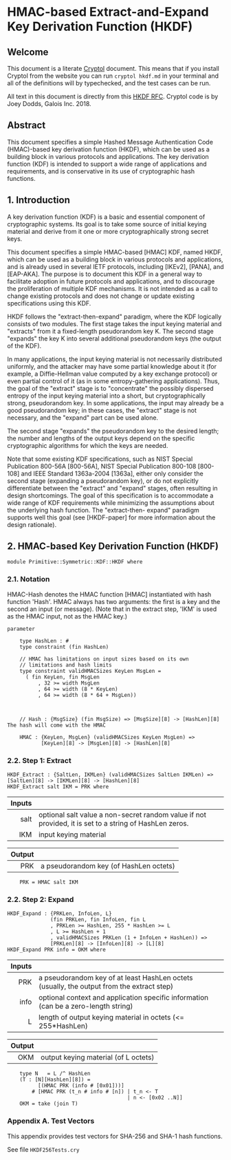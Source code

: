 # HMAC-based Extract-and-Expand Key Derivation Function (HKDF)

## Welcome

This document is a literate [Cryptol](https://cryptol.net/) document. This means that if you install Cryptol from the website you can run ```cryptol hkdf.md``` in your terminal and all of the definitions will by typechecked, and the test cases can be run.

All text in this document is directly from this [HKDF RFC](https://tools.ietf.org/html/rfc5869). Cryptol code is by Joey Dodds, Galois Inc. 2018.

## Abstract

This document specifies a simple Hashed Message Authentication Code
(HMAC)-based key derivation function (HKDF), which can be used as a
building block in various protocols and applications.  The key
derivation function (KDF) is intended to support a wide range of
applications and requirements, and is conservative in its use of
cryptographic hash functions.

## 1.  Introduction
A key derivation function (KDF) is a basic and essential component of
cryptographic systems.  Its goal is to take some source of initial
keying material and derive from it one or more cryptographically
strong secret keys.

This document specifies a simple HMAC-based [HMAC] KDF, named HKDF,
which can be used as a building block in various protocols and
applications, and is already used in several IETF protocols,
including [IKEv2], [PANA], and [EAP-AKA].  The purpose is to document
this KDF in a general way to facilitate adoption in future protocols
and applications, and to discourage the proliferation of multiple KDF
mechanisms.  It is not intended as a call to change existing
protocols and does not change or update existing specifications using
this KDF.

HKDF follows the "extract-then-expand" paradigm, where the KDF
logically consists of two modules.  The first stage takes the input
keying material and "extracts" from it a fixed-length pseudorandom
key K.  The second stage "expands" the key K into several additional
pseudorandom keys (the output of the KDF).

In many applications, the input keying material is not necessarily
distributed uniformly, and the attacker may have some partial
knowledge about it (for example, a Diffie-Hellman value computed by a
key exchange protocol) or even partial control of it (as in some
entropy-gathering applications).  Thus, the goal of the "extract"
stage is to "concentrate" the possibly dispersed entropy of the input
keying material into a short, but cryptographically strong,
pseudorandom key.  In some applications, the input may already be a
good pseudorandom key; in these cases, the "extract" stage is not
necessary, and the "expand" part can be used alone.

The second stage "expands" the pseudorandom key to the desired
length; the number and lengths of the output keys depend on the
specific cryptographic algorithms for which the keys are needed.

Note that some existing KDF specifications, such as NIST Special
Publication 800-56A [800-56A], NIST Special Publication 800-108
[800-108] and IEEE Standard 1363a-2004 [1363a], either only consider
the second stage (expanding a pseudorandom key), or do not explicitly
differentiate between the "extract" and "expand" stages, often
resulting in design shortcomings.  The goal of this specification is
to accommodate a wide range of KDF requirements while minimizing the
assumptions about the underlying hash function.  The "extract-then-
expand" paradigm supports well this goal (see [HKDF-paper] for more
information about the design rationale).

## 2. HMAC-based Key Derivation Function (HKDF)

```cryptol
module Primitive::Symmetric::KDF::HKDF where
```

### 2.1.  Notation

HMAC-Hash denotes the HMAC function [HMAC] instantiated with hash
function 'Hash'.  HMAC always has two arguments: the first is a key
and the second an input (or message).  (Note that in the extract
step, 'IKM' is used as the HMAC input, not as the HMAC key.)


```cryptol
parameter

    type HashLen : #
    type constraint (fin HashLen)

    // HMAC has limitations on input sizes based on its own
    // limitations and hash limits
    type constraint validHMACSizes KeyLen MsgLen =
      ( fin KeyLen, fin MsgLen
          , 32 >= width MsgLen
          , 64 >= width (8 * KeyLen)
          , 64 >= width (8 * 64 + MsgLen))



    // Hash : {MsgSize} (fin MsgSize) => [MsgSize][8] -> [HashLen][8] The hash will come with the HMAC

    HMAC : {KeyLen, MsgLen} (validHMACSizes KeyLen MsgLen) =>
           [KeyLen][8] -> [MsgLen][8] -> [HashLen][8]
```

### 2.2.  Step 1: Extract

```cryptol
HKDF_Extract : {SaltLen, IKMLen} (validHMACSizes SaltLen IKMLen) => [SaltLen][8] -> [IKMLen][8] -> [HashLen][8]
HKDF_Extract salt IKM = PRK where
```

| Inputs  |                                                                                                           |
|--------:|-----------------------------------------------------------------------------------------------------------|
|  salt   | optional salt value a non-secret random value if not provided, it is set to a string of HashLen zeros.    |
|  IKM    | input keying material                                                                                     |

| Output |                                        |
|-------:|----------------------------------------|
| PRK    | a pseudorandom key (of HashLen octets) |

```cryptol
    PRK = HMAC salt IKM
```

### 2.2.  Step 2: Expand

```cryptol
HKDF_Expand : {PRKLen, InfoLen, L}
              (fin PRKLen, fin InfoLen, fin L
              , PRKLen >= HashLen, 255 * HashLen >= L
              , L >= HashLen + 1
              , validHMACSizes PRKLen (1 + InfoLen + HashLen)) =>
              [PRKLen][8] -> [InfoLen][8] -> [L][8]
HKDF_Expand PRK info = OKM where
```
| Inputs  |                                                                                                           |
|--------:|-----------------------------------------------------------------------------------------------------------|
|  PRK    | a pseudorandom key of at least HashLen octets (usually, the output from the extract step)                 |
|  info   | optional context and application specific information (can be a zero-length string)                       |
|  L      | length of output keying material in octets (<= 255*HashLen)

| Output |                                        |
|-------:|----------------------------------------|
| OKM    |  output keying material (of L octets)  |

```cryptol
    type N   = L /^ HashLen
    (T : [N][HashLen][8]) =
          [(HMAC PRK (info # [0x01]))]
        # [HMAC PRK (t_n # info # [n]) | t_n <- T
                                       | n <- [0x02 ..N]]
    OKM = take (join T)
```

### Appendix A.  Test Vectors

This appendix provides test vectors for SHA-256 and SHA-1 hash
   functions.

See file ```HKDF256Tests.cry```

